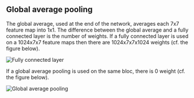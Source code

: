 ## Global average pooling

The global average, used at the end of the network, averages each 7x7 feature map into 1x1. The difference between the global average and a fully connected layer is the number of weights. If a fully connected layer is used on a 1024x7x7 feature maps then there are 1024x7x7x1024 weights (cf. the figure below).

![Fully connected layer]({{site.baseurl}}/assets/img/fully_connected_layer.svg)

If a global average pooling is used on the same bloc, there is 0 weight (cf. the figure below).

![Global average pooling]({{site.baseurl}}/assets/img/global_average_pooling.svg)
